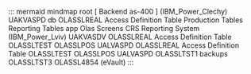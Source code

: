 

::: mermaid
mindmap
root [ Backend
as-400 ]
  (IBM_Power_Clechy)
    UAKVASPD
      db
        OLASSLREAL
          Access Definition Table
          Production Tables
          Reporting Tables
      app
        Olas Screens
        CRS
        Reporting System
  (IBM_Power_Lviv)
    UAKVASDV
      OLASSLREAL
        Access Definition Table
      OLASSLTEST
      OLASSLPOS
    UALVASPD
      OLASSLREAL
        Access Definition Table
      OLASSLTEST
      OLASSLPOS
      UALVASPD
      OLASSLTST1
      backups
      OLASSLTST3
      OLASSL4854
  (eVault)
:::

    
      
      
      